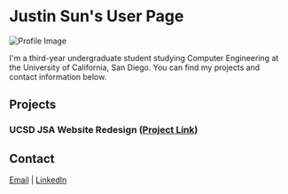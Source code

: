 # Justin Sun's User Page

![Profile Image](img/profile.jpg|width=100px)

I'm a third-year undergraduate student studying Computer Engineering at the University of California, San Diego. You can find my projects and contact information below.

## Projects

### UCSD JSA Website Redesign ([Project Link](https://j1sun.github.io/jsa-redesign/))

## Contact
[Email](mailto:j1sun@ucsd.edu) | [LinkedIn](https://www.linkedin.com/in/j1sun/)
